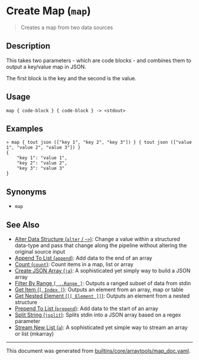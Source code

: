 # Create Map (`map`)

> Creates a map from two data sources

## Description

This takes two parameters - which are code blocks - and combines them to output a key/value map in JSON.

The first block is the key and the second is the value.

## Usage

```
map { code-block } { code-block } -> <stdout>
```

## Examples

```
» map { tout json (["key 1", "key 2", "key 3"]) } { tout json (["value 1", "value 2", "value 3"]) } 
{
    "key 1": "value 1",
    "key 2": "value 2",
    "key 3": "value 3"
}
```

## Synonyms

* `map`


## See Also

* [Alter Data Structure (`alter` / `~>`)](../commands/alter.md):
  Change a value within a structured data-type and pass that change along the pipeline without altering the original source input
* [Append To List (`append`)](../commands/append.md):
  Add data to the end of an array
* [Count (`count`)](../commands/count.md):
  Count items in a map, list or array
* [Create JSON Array (`ja`)](../commands/ja.md):
  A sophisticated yet simply way to build a JSON array
* [Filter By Range `[ ..Range ]`](../parser/range.md):
  Outputs a ranged subset of data from stdin
* [Get Item (`[ Index ]`)](../parser/item-index.md):
  Outputs an element from an array, map or table
* [Get Nested Element (`[[ Element ]]`)](../parser/element.md):
  Outputs an element from a nested structure
* [Prepend To List (`prepend`)](../commands/prepend.md):
  Add data to the start of an array
* [Split String (`jsplit`)](../commands/jsplit.md):
  Splits stdin into a JSON array based on a regex parameter
* [Stream New List (`a`)](../commands/a.md):
  A sophisticated yet simple way to stream an array or list (mkarray)

<hr/>

This document was generated from [builtins/core/arraytools/map_doc.yaml](https://github.com/lmorg/murex/blob/master/builtins/core/arraytools/map_doc.yaml).